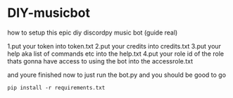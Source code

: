 # DIY-musicbot

how to setup this epic diy discordpy music bot (guide real)

1.put your token into token.txt
2.put your credits into credits.txt
3.put your help aka list of commands etc into the help.txt
4.put your role id of the role thats gonna have access to using the bot into the accessrole.txt

and youre finished now to just run the bot.py and you should be good to go

```
pip install -r requirements.txt
```
